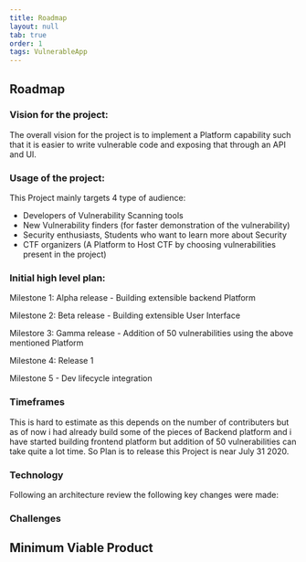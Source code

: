 ```yaml
---
title: Roadmap
layout: null
tab: true
order: 1
tags: VulnerableApp
---
```


## Roadmap
### Vision for the project:

The overall vision for the project is to implement a Platform capability such that it is easier to write 
vulnerable code and exposing that through an API and UI. 

### Usage of the project:

This Project mainly targets 4 type of audience:
* Developers of Vulnerability Scanning tools
* New Vulnerability finders (for faster demonstration of the vulnerability)
* Security enthusiasts, Students who want to learn more about Security
* CTF organizers (A Platform to Host CTF by choosing vulnerabilities present in the project)

### Initial high level plan:

Milestone 1: Alpha release - Building extensible backend Platform


Milestone 2: Beta release - Building extensible User Interface


Milestore 3: Gamma release - Addition of 50 vulnerabilities using the above mentioned Platform

Milestone 4: Release 1


Milestone 5 - Dev lifecycle integration


### Timeframes
This is hard to estimate as this depends on the number of contributers but as of now i had already build some of the pieces of Backend
platform and i have started building frontend platform but addition of 50 vulnerabilities can take quite a lot time. So Plan is to 
release this Project is near July 31 2020.

### Technology
Following an architecture review the following key changes were made:


### Challenges

## Minimum Viable Product
